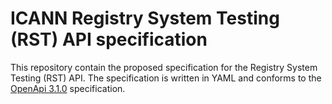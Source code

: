 # ICANN Registry System Testing (RST) API specification

This repository contain the proposed specification for the Registry System Testing (RST) API.
The specification is written in YAML and conforms to the [OpenApi 3.1.0](https://spec.openapis.org/oas/latest.html) specification.
